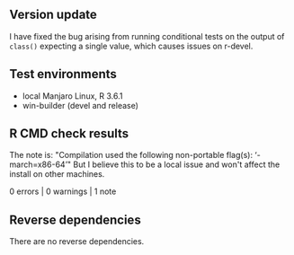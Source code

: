 ## Version update

I have fixed the bug arising from running conditional tests on the output of `class()` expecting a single value, which causes issues on r-devel.

## Test environments

* local Manjaro Linux, R 3.6.1
* win-builder (devel and release)

## R CMD check results

The note is: "Compilation used the following non-portable flag(s):
    ‘-march=x86-64’"
But I believe this to be a local issue and won't affect the install on other machines.

0 errors | 0 warnings | 1 note

## Reverse dependencies

There are no reverse dependencies.

